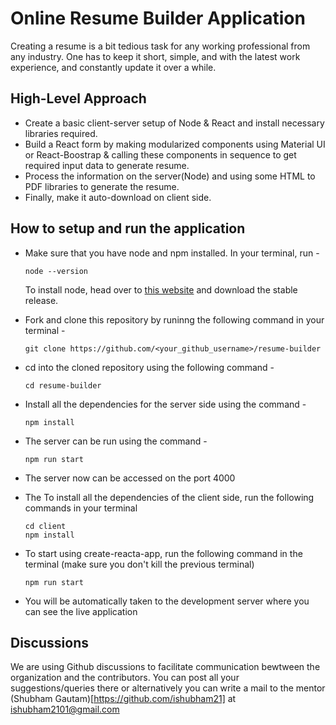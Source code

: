 # Online Resume Builder Application 

Creating a resume is a bit tedious task for any working professional from any industry. One has to keep it short, simple, and with the latest work experience, and constantly update it over a while.

## High-Level Approach

- Create a basic client-server setup of Node & React and install necessary libraries required.
- Build a React form by making modularized components using Material UI or React-Boostrap & calling these components in sequence to get required input data to generate resume.
- Process the information on the server(Node) and using some HTML to PDF libraries to generate the resume.
- Finally, make it auto-download on client side.

## How to setup and run the application  


* Make sure that you have node and npm installed. In your terminal, run - 
  
  ```
  node --version
  ```
  
  To install node, head over to [this website](https://nodejs.org/en/download/) and download the stable release. 

* Fork and clone this repository by runinng the following command in your terminal - 
  
  ```
  git clone https://github.com/<your_github_username>/resume-builder
  ```

* cd into the cloned repository using the following command - 
  
  ```
  cd resume-builder
  ```

* Install all the dependencies for the server side using the command -
  
  ```
  npm install
  ```

* The server can be run using the command - 
  ```
  npm run start
  ```

* The server now can be accessed on the port 4000

* The To install all the dependencies of the client side, run the following commands in your terminal
  ```
  cd client
  npm install
  ```

* To start using create-reacta-app, run the following command in the terminal (make sure you don't kill the previous terminal)
  ```
  npm run start
  ```

* You will be automatically taken to the development server where you can see the live application
  
## Discussions

We are using Github discussions to facilitate communication bewtween the organization and the contributors. You can post all your suggestions/queries there or alternatively you can write a mail to the mentor (Shubham Gautam)[https://github.com/ishubham21] at ishubham2101@gmail.com
  
